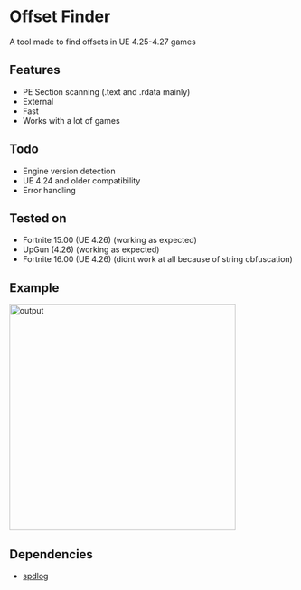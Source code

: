 # Offset Finder

A tool made to find offsets in UE 4.25-4.27 games

## Features
- PE Section scanning (.text and .rdata mainly)
- External
- Fast
- Works with a lot of games

## Todo
- Engine version detection
- UE 4.24 and older compatibility
- Error handling

## Tested on

- Fortnite 15.00 (UE 4.26) (working as expected)
- UpGun (4.26) (working as expected)
- Fortnite 16.00 (UE 4.26) (didnt work at all because of string obfuscation)

## Example
<img src="https://media.discordapp.net/attachments/1040696542358683671/1040696552869597204/image.png" alt="output" width="400"/>

## Dependencies
- [spdlog](https://github.com/gabime/spdlog)
